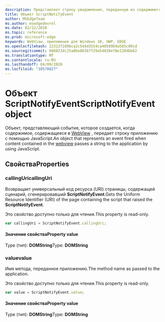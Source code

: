 ```yaml
---
description: Представляет строку уведомления, переданную из содержимого WebView в приложение.
title: Объект ScriptNotifyEvent
author: MSEdgeTeam
ms.author: msedgedevrel
ms.date: 02/12/2018
ms.topic: reference
ms.prod: microsoft-edge
keywords: WebView, приложения для Windows 10, UWP, EDGE
ms.openlocfilehash: 22313f2d96ca2c5d4d3554ca40589b9a583c89cd
ms.sourcegitcommit: 6860234c25a8be863b7f29a54838e78e120dbb62
ms.translationtype: MT
ms.contentlocale: ru-RU
ms.lasthandoff: 04/09/2020
ms.locfileid: "10570827"
---
```

# <span data-ttu-id="d7c28-104">Объект ScriptNotifyEvent</span><span class="sxs-lookup"><span data-stu-id="d7c28-104">ScriptNotifyEvent object</span></span>

<span data-ttu-id="d7c28-105">Объект, представляющий событие, которое создается, когда содержимое, содержащееся в [WebView](../webview.md) , передает строку приложению с помощью JavaScript.</span><span class="sxs-lookup"><span data-stu-id="d7c28-105">An object that represents an event fired when content contained in the [webview](../webview.md) passes a string to the application by using JavaScript.</span></span>

## <span data-ttu-id="d7c28-106">Свойства</span><span class="sxs-lookup"><span data-stu-id="d7c28-106">Properties</span></span>
    
### <span data-ttu-id="d7c28-107">callingUri</span><span class="sxs-lookup"><span data-stu-id="d7c28-107">callingUri</span></span>

<span data-ttu-id="d7c28-108">Возвращает универсальный код ресурса (URI) страницы, содержащей сценарий, сгенерировавший **ScriptNotifyEvent**.</span><span class="sxs-lookup"><span data-stu-id="d7c28-108">Gets the Uniform Resource Identifier (URI) of the page containing the script that raised the **ScriptNotifyEvent**.</span></span>

<span data-ttu-id="d7c28-109">Это свойство доступно только для чтения.</span><span class="sxs-lookup"><span data-stu-id="d7c28-109">This property is read-only.</span></span>

```js
var callingUri = ScriptNotifyEvent.callingUri;
```

#### <span data-ttu-id="d7c28-110">Значение свойства</span><span class="sxs-lookup"><span data-stu-id="d7c28-110">Property value</span></span>
<span data-ttu-id="d7c28-111">Type (тип): **DOMString**</span><span class="sxs-lookup"><span data-stu-id="d7c28-111">Type: **DOMString**</span></span>

### <span data-ttu-id="d7c28-112">value</span><span class="sxs-lookup"><span data-stu-id="d7c28-112">value</span></span>

<span data-ttu-id="d7c28-113">Имя метода, переданное приложению.</span><span class="sxs-lookup"><span data-stu-id="d7c28-113">The method name as passed to the application.</span></span>

<span data-ttu-id="d7c28-114">Это свойство доступно только для чтения.</span><span class="sxs-lookup"><span data-stu-id="d7c28-114">This property is read-only.</span></span>

```js
var value = ScriptNotifyEvent.value;
```

#### <span data-ttu-id="d7c28-115">Значение свойства</span><span class="sxs-lookup"><span data-stu-id="d7c28-115">Property value</span></span>
<span data-ttu-id="d7c28-116">Type (тип): **DOMString**</span><span class="sxs-lookup"><span data-stu-id="d7c28-116">Type: **DOMString**</span></span>